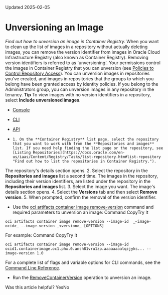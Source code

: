Updated 2025-02-05
# Unversioning an Image
_Find out how to unversion an image in Container Registry._
When you want to clean up the list of images in a repository without actually deleting images, you can remove the version identifier from images in Oracle Cloud Infrastructure Registry (also known as Container Registry). Removing version identifiers is referred to as 'unversioning'.
Your permissions control the images in Container Registry that you can unversion (see [Policies to Control Repository Access](https://docs.oracle.com/en-us/iaas/Content/Registry/Concepts/registrypolicyrepoaccess.htm#Policies_to_Control_Repository_Access "Find out how to set up policies to control access to repositories in Container Registry, along with some examples of common policies.")). You can unversion images in repositories you've created, and images in repositories that the groups to which you belong have been granted access by identity policies. If you belong to the Administrators group, you can unversion images in any repository in the tenancy.
**Tip**
To view images with no version identifiers in a repository, select **Include unversioned images**.
  * [Console](https://docs.oracle.com/en-us/iaas/Content/Registry/Tasks/registryuntaggingimages.htm)
  * [CLI](https://docs.oracle.com/en-us/iaas/Content/Registry/Tasks/registryuntaggingimages.htm)
  * [API](https://docs.oracle.com/en-us/iaas/Content/Registry/Tasks/registryuntaggingimages.htm)


  *     1. On the **Container Registry** list page, select the repository that you want to work with from the **Repositories and images** list. If you need help finding the list page or the repository, see [Listing Repositories](https://docs.oracle.com/en-us/iaas/Content/Registry/Tasks/list-repository.htm#list-repository "Find out how to list the repositories in Container Registry.").
The repository's details section opens.
    2. Select the repository in the **Repositories and images** list a second time.
The images in the repository, including their version identifiers, are listed under the repository in the **Repositories and images** list.
    3. Select the image you want.
The image's details section opens.
    4. Select the **Versions** tab and then select **Remove version**.
    5. When prompted, confirm the removal of the version identifier.
  * Use the [oci artifacts container image remove-version](https://docs.oracle.com/iaas/tools/oci-cli/latest/oci_cli_docs/cmdref/artifacts/container/image/remove-version.html) command and required parameters to unversion an image:
Command
CopyTry It
```
oci artifacts container image remove-version --image-id  _<image-ocid>_ --image-version _<version>_ [OPTIONS]
```

For example: 
Command
CopyTry It
```
oci artifacts container image remove-version --image-id ocid1.containerimage.oc1.phx.0.ansh81vru1zp.aaaaaaaalqzjyks... --image-version 1.0
```

For a complete list of flags and variable options for CLI commands, see the [Command Line Reference](https://docs.oracle.com/iaas/tools/oci-cli/latest/oci_cli_docs/index.html).
  * Run the [RemoveContainerVersion](https://docs.oracle.com/iaas/api/#/en/registry/latest/ContainerImage/RemoveContainerVersion) operation to unversion an image.


Was this article helpful?
YesNo

